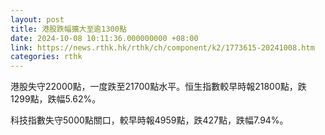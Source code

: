 ```yaml
---
layout: post
title: 港股跌幅擴大至逾1300點
date: 2024-10-08 10:11:36.000000000 +08:00
link: https://news.rthk.hk/rthk/ch/component/k2/1773615-20241008.htm
categories: rthk
---
```


港股失守22000點，一度跌至21700點水平。恒生指數較早時報21800點，跌1299點，跌幅5.62%。

科技指數失守5000點關口，較早時報4959點，跌427點，跌幅7.94%。
